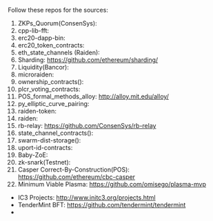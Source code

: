 Follow these repos for the sources: 

1. ZKPs_Quorum(ConsenSys): 
2. cpp-lib-fft: 
3. erc20-dapp-bin: 
4. erc20_token_contracts: 
5. eth_state_channels (Raiden): 
6. Sharding: https://github.com/ethereum/sharding/
7. Liquidity(Bancor): 
8. microraiden: 
9. ownership_contracts(): 
10. plcr_voting_contracts: 
11. POS_formal_methods_alloy: http://alloy.mit.edu/alloy/
12. py_elliptic_curve_pairing: 
13. raiden-token: 
14. raiden: 
15. rb-relay: https://github.com/ConsenSys/rb-relay
16. state_channel_contracts(): 
17. swarm-dist-storage(): 
18. uport-id-contracts: 
19. Baby-ZoE: 
20. zk-snark(Testnet):
21. Casper Correct-By-Construction(POS): https://github.com/ethereum/cbc-casper
22. Minimum Viable Plasma: https://github.com/omisego/plasma-mvp


- IC3 Projects: http://www.initc3.org/projects.html
- TenderMint BFT: https://github.com/tendermint/tendermint
- 
